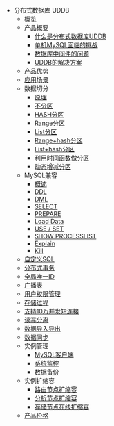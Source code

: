 * 分布式数据库 UDDB
    * [概览](database/uddb/overview) 
    * 产品概要
        * [什么是分布式数据库UDDB](database/uddb/concepts/concepts)
        * [单机MySQL面临的挑战](database/uddb/concepts/chanllenge)
        * [数据库中间件的问题](database/uddb/concepts/middle)
        * [UDDB的解决方案](database/uddb/concepts/method)
    * [产品优势](database/uddb/superiority)
    * [应用场景](database/uddb/use)
    * 数据切分
        * [原理](database/uddb/shard/theory)
        * [不分区](database/uddb/shard/noshard)
        * [HASH分区](database/uddb/shard/hashshard)
        * [Range分区](database/uddb/shard/rangeshard)
        * [List分区](database/uddb/shard/listshard)
        * [Range+hash分区](database/uddb/shard/rangehash)
        * [List+hash分区](database/uddb/shard/listhash)
        * [利用时间函数做分区](database/uddb/shard/function)
        * [动态增减分区](database/uddb/shard/dynamic)
    * MySQL兼容
        * [概述](database/uddb/compatible/concepts)
        * [DDL](database/uddb/compatible/ddl)
        * [DML](database/uddb/compatible/dml)
        * [SELECT](database/uddb/compatible/select)
        * [PREPARE](database/uddb/compatible/prepare)
        * [Load Data](database/uddb/compatible/data)
        * [USE / SET](database/uddb/compatible/use)
        * [SHOW PROCESSLIST](database/uddb/compatible/show)
        * [Explain](database/uddb/compatible/explain)
        * [Kill](database/uddb/compatible/kill)
    * [自定义SQL](database/uddb/definedsql)
    * [分布式事务](database/uddb/distribute)
    * [全局唯一ID](database/uddb/only)
    * [广播表](database/uddb/broadcast)
    * [用户权限管理](database/uddb/user)
    * [存储过程](database/uddb/store)
    * [支持10万并发短连接](database/uddb/connect)
    * [读写分离](database/uddb/rwrouter)
    * [数据导入导出](database/uddb/data_import)
    * [数据同步](database/uddb/sync)
    * 实例管理
        * [MySQL客户端](database/uddb/consle/client)
        * [系统监控](database/uddb/consle/umon)
        * [数据备份](database/uddb/consle/backup)
    * 实例扩缩容
        * [路由节点扩缩容](database/uddb/update/route)
        * [分析节点扩缩容](database/uddb/update/analyse)
        * [存储节点在线扩缩容](database/uddb/update/ndb)
    * [产品价格](database/uddb/price)
    
    
        
